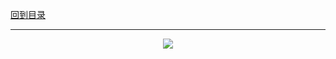 [回到目录](https://github.com/zhaochenyou/Way-to-Algorithm/blob/master/Chapter-1-Sort/README.md)

----------
<p align="center"><img src="https://github.com/zhaochenyou/Way-to-Algorithm/raw/master/Chapter-1-Sort/res/MergeSort.png" /></p>

